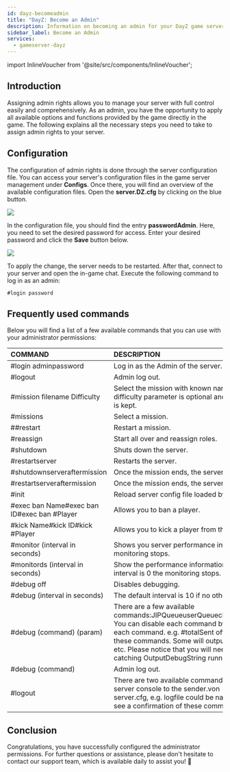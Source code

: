 ```yaml
---
id: dayz-becomeadmin
title: "DayZ: Become an Admin"
description: Information on becoming an admin for your DayZ game server from ZAP-Hosting - ZAP-Hosting.com Documentation
sidebar_label: Become an Admin
services:
  - gameserver-dayz
---
```


import InlineVoucher from '@site/src/components/InlineVoucher';

## Introduction
Assigning admin rights allows you to manage your server with full control easily and comprehensively. As an admin, you have the opportunity to apply all available options and functions provided by the game directly in the game. The following explains all the necessary steps you need to take to assign admin rights to your server. 
<InlineVoucher />

## Configuration

The configuration of admin rights is done through the server configuration file. You can access your server's configuration files in the game server management under **Configs**. Once there, you will find an overview of the available configuration files. Open the **server.DZ.cfg** by clicking on the blue button.

![](https://screensaver01.zap-hosting.com/index.php/s/n6FSdPnYxxWp4Po/preview)

In the configuration file, you should find the entry **passwordAdmin**. Here, you need to set the desired password for access. Enter your desired password and click the **Save** button below.

![](https://screensaver01.zap-hosting.com/index.php/s/H3ndjqRYBPXRgRK/preview)

To apply the change, the server needs to be restarted. After that, connect to your server and open the in-game chat. Execute the following command to log in as an admin:

```
#login password
```



## Frequently used commands

Below you will find a list of a few available commands that you can use with your administrator permissions: 

| COMMAND                                     | DESCRIPTION                                                  |
| :------------------------------------------ | :----------------------------------------------------------- |
| #login adminpassword                        | Log in as the Admin of the server.                           |
| #logout                                     | Admin log out.                                               |
| #mission filename Difficulty                | Select the mission with known name and set the difficulty - the difficulty parameter is optional and, if not set, the current difficulty is kept. |
| #missions                                   | Select a mission.                                            |
| ##restart                                   | Restart a mission.                                           |
| #reassign                                   | Start all over and reassign roles.                           |
| #shutdown                                   | Shuts down the server.                                       |
| #restartserver                              | Restarts the server.                                         |
| #shutdownserveraftermission                 | Once the mission ends, the server is shut down.              |
| #restartserveraftermission                  | Once the mission ends, the server is restarted.              |
| #init                                       | Reload server config file loaded by -config options.         |
| #exec ban Name#exec ban ID#exec ban #Player | Allows you to ban a player.                                  |
| #kick Name#kick ID#kick #Player             | Allows you to kick a player from the server.                 |
| #monitor (interval in seconds)              | Shows you server performance information. If the interval is 0, the monitoring stops. |
| #monitords (interval in seconds)            | Show the performance information on the server console. If the interval is 0 the monitoring stops. |
| #debug off                                  | Disables debugging.                                          |
| #debug (interval in seconds)                | The default interval is 10 if no other interval is selected. |
| #debug (command) (param)                    | There are a few available commands:JIPQueueuserQueuecheckFiletotalSentuserSentuserInfo You can disable each command by adding the parameter off after each command. e.g. #totalSent off. The output differs between these commands. Some will output to the log file, others to screen, etc.  Please notice that you will need some debugger capable of catching OutputDebugString running on the client machine. |
| #debug (command)                            | Admin log out.                                               |
| #logout                                     | There are two available commands:console - Sends what is in the server console to the sender.von - Outputs in logFile defined in server.cfg, e.g. logfile could be named “server_console.log” You will see a confirmation of these commands in the chat channels. |


## Conclusion

Congratulations, you have successfully configured the administrator permissions. For further questions or assistance, please don't hesitate to contact our support team, which is available daily to assist you! 🙂